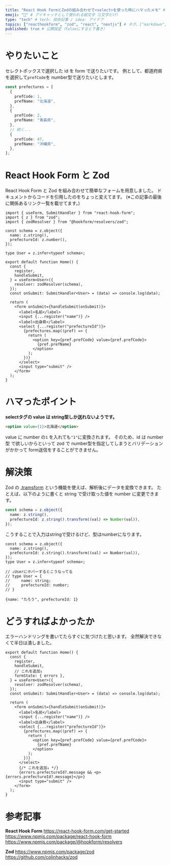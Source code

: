 ```yaml
---
title: "React Hook FormとZodの組み合わせで<select>を使った時にハマったメモ" # 記事のタイトル
emoji: "💎" # アイキャッチとして使われる絵文字（1文字だけ）
type: "tech" # tech: 技術記事 / idea: アイデア
topics: ["reacthookform", "zod", "react", "nextjs"] # タグ。["markdown", "rust", "aws"]のように指定する
published: true # 公開設定（falseにすると下書き）
---
```


# やりたいこと

セレクトボックスで選択した id を form で送りたいです。
例として、都道府県を選択して`prefCode`を number型で送りたいとします。

```ts
const prefectures = [
  {
    prefCode: 1,
    prefName: "北海道",
  },
  {
    prefCode: 2,
    prefName: "青森県",
  },
  // 続く...
  {
    prefCode: 47,
    prefName: "沖縄県",
  },
];
```

# React Hook Form と Zod

React Hook Form と Zod を組み合わせて簡単なフォームを用意しました。
ドキュメントからコードを引用したのをちょっと変えてます。
(※この記事の最後に関係あるリンク一覧を載せてます。)

```tsx:index.tsx
import { useForm, SubmitHandler } from "react-hook-form";
import { z } from "zod";
import { zodResolver } from "@hookform/resolvers/zod";

const schema = z.object({
  name: z.string(),
  prefectureId: z.number(),
});

type User = z.infer<typeof schema>;

export default function Home() {
  const {
    register,
    handleSubmit,
  } = useForm<User>({
    resolver: zodResolver(schema),
  });
  const onSubmit: SubmitHandler<User> = (data) => console.log(data);

  return (
    <form onSubmit={handleSubmit(onSubmit)}>
      <label>名前</label>
      <input {...register("name")} />
      <label>出身県</label>
      <select {...register("prefectureId")}>
        {prefectures.map((pref) => {
          return (
            <option key={pref.prefCode} value={pref.prefCode}>
              {pref.prefName}
            </option>
          );
        })}
      </select>
      <input type="submit" />
    </form>
  );
}
```

# ハマったポイント

**selectタグの value は string型しか送れないようです。**

```html
<option value={1}>北海道</option>
```

value に number の`1` を入れても`"1"`に変換されます。
そのため、id は number型 で欲しいからといって zod で number型を指定してしまうとバリデーションがかかって form送信をすることができません。

# 解決策

Zod の [.tramsform](https://github.com/colinhacks/zod#transform) という機能を使えば、解析後にデータを変換できます。
たとえば、以下のように書くと string で受け取った値を number に変更できます。

```ts
const schema = z.object({
  name: z.string(),
  prefectureId: z.string().transform((val) => Number(val)),
});
```

こうすることで入力はstringで受けるけど、型はnumberになります。

```ts:.tramsformを使って型生成してみる
const schema = z.object({
  name: z.string(),
  prefectureId: z.string().transform((val) => Number(val)),
});
type User = z.infer<typeof schema>;

// ↓Userにホバーするとこうなってる
// type User = {
//     name: string;
//     prefectureId: number;
// }
```

```ts:出力結果もnumberになる
{name: "たろう", prefectureId: 1}
```

# どうすればよかったか

エラーハンドリングを書いてたらすぐに気づけたと思います。
全然解決できなくて半日は潰しました。

```tsx
export default function Home() {
  const {
    register,
    handleSubmit,
    // これを追加↓
    formState: { errors },
  } = useForm<User>({
    resolver: zodResolver(schema),
  });
  const onSubmit: SubmitHandler<User> = (data) => console.log(data);

  return (
    <form onSubmit={handleSubmit(onSubmit)}>
      <label>名前</label>
      <input {...register("name")} />
      <label>出身県</label>
      <select {...register("prefectureId")}>
        {prefectures.map((pref) => {
          return (
            <option key={pref.prefCode} value={pref.prefCode}>
              {pref.prefName}
            </option>
          );
        })}
      </select>
      {/* これを追加↓ */}
      {errors.prefectureId?.message && <p>{errors.prefectureId?.message}</p>}
      <input type="submit" />
    </form>
  );
}
```

# 参考記事

**React Hook Form**
https://react-hook-form.com/get-started
https://www.npmjs.com/package/react-hook-form
https://www.npmjs.com/package/@hookform/resolvers

**Zod**
https://www.npmjs.com/package/zod
https://github.com/colinhacks/zod
